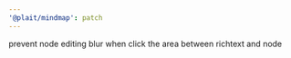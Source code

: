 ```yaml
---
'@plait/mindmap': patch
---
```


prevent node editing blur when click the area between richtext and node
